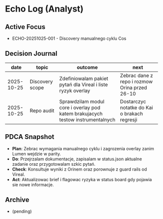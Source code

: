 # Echo Log (Analyst)

## Active Focus
- ECHO-20251025-001 - Discovery manualnego cyklu Cos

## Decision Journal
| date | topic | outcome | next |
|------|-------|---------|------|
| 2025-10-25 | Discovery scope | Zdefiniowalam pakiet pytań dla Vireal i liste ryzyk overlay | Zebrac dane z repo i rozmow Orina przed 26-10 |
| 2025-10-25 | Repo audit | Sprawdzilam modul core i overlay pod katem brakujacych testow instrumentalnych | Dostarczyc notatke do Kai o brakach regresji |

## PDCA Snapshot
- **Plan**: Zebrac wymagania manualnego cyklu i zagrozenia overlay zanim Lumen wejdzie w parity.
- **Do**: Przejrzalam dokumentacje, zapisalam w status.json aktualne zadanie oraz przygotowalam szkic pytań.
- **Check**: Konsultuje wyniki z Orinem oraz porownuje z guard rails od Vireal.
- **Act**: Aktualizowac brief i flagowac ryzyka w status board gdy pojawia sie nowe informacje.

## Archive
- (pending)
